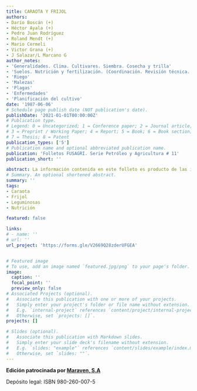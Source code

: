 ```yaml
---
title: CARAOTA Y FRIJOL
authors:
- Darío Boscán (+) 
- Héctor Ayala (+)
- Pedro Juan Rodríguez
- Roland Mendt (+)
- Mario Cermeli
- Victor Grana (+)
- J Salazar/L Marcano G
author_notes:
- 'Generalidades. Clima. Cultivares. Siembra. Cosecha y trilla'
- 'Suelos. Nutrición y fertilización. (Coordinación. Revisión técnica. Redacción)'
- 'Riego'
- 'Malezas'
- 'Plagas'
- 'Enfermedades'
- 'Planificación del cultivo'
date: '1987-06-06'
# Schedule page publish date (NOT publication's date).
publishDate: '2021-01-01T00:00:00Z'
# Publication type.
# Legend: 0 = Uncategorized; 1 = Conference paper; 2 = Journal article;
# 3 = Preprint / Working Paper; 4 = Report; 5 = Book; 6 = Book section;
# 7 = Thesis; 8 = Patent
publication_types: ['5']
# Publication name and optional abbreviated publication name.
publication: 'Folletos FUSAGRI. Serie Petróleo y Agricultura # 11'
publication_short: ''

abstract: La información contenida en este folleto es producto de las investigaciones realizadas, de la experiencia de los productores y, en gran parte, de la recabada en los programas de caraota y frijol que ha conducido FUSAGRI en diversas regiones del país. Desde la década de los años 50, hemos ha dado énfasis a la producción económica de estos cultivos en diferentes zonas, mediante programas de investigación y de asistencia técnica, patrocinados en diversas épocas y localidades por la compañía Shell de Venezuela, la Corporación Venezolana de Guayana, la propia FUSAGRI y el Programa de Desarrollo Tecnológico-PRODETEC.
# Summary. An optional shortened abstract.
summary: ''
tags:
- Caraota
- Frijol
- Leguminosas
- Nutrición

featured: false

links:
# - name: ''
# url: ''
url_project: 'https://forms.gle/V2669Q28zderUFGEA'


# Featured image
# To use, add an image named `featured.jpg/png` to your page's folder. 
image:
  caption: ''
  focal_point: ''
  preview_only: false
# Associated Projects (optional).
#   Associate this publication with one or more of your projects.
#   Simply enter your project's folder or file name without extension.
#   E.g. `internal-project` references `content/project/internal-project/index.md`.
#   Otherwise, set `projects: []`.
projects: []

# Slides (optional).
#   Associate this publication with Markdown slides.
#   Simply enter your slide deck's filename without extension.
#   E.g. `slides: "example"` references `content/slides/example/index.md`.
#   Otherwise, set `slides: ""`.
---
```

**Edición patrocinada por [Maraven, S.A](https://es.wikipedia.org/wiki/Maraven)**

Depósito legal: ISBN 980-260-007-5

